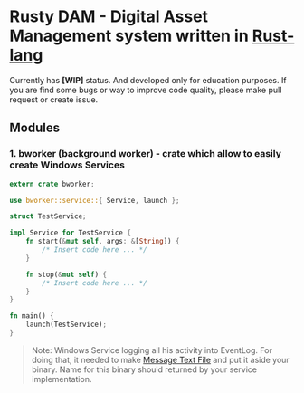 # Rusty DAM - Digital Asset Management system written in [Rust-lang]

Currently has **[WIP]** status. And developed only for education purposes.
If you are find some bugs or way to improve code quality, please make pull request or create issue.

## Modules 

### 1. bworker (background worker) - crate which allow to easily create Windows Services 

```rust
extern crate bworker;

use bworker::service::{ Service, launch };

struct TestService;

impl Service for TestService {
    fn start(&mut self, args: &[String]) {
        /* Insert code here ... */ 
    }

    fn stop(&mut self) {
        /* Insert code here ... */ 
    }
}

fn main() {
    launch(TestService);
}
```

> Note: Windows Service logging all his activity into EventLog. For doing that, it needed to make [Message Text File]
> and put it aside your binary. Name for this binary should returned by your service implementation.

[Rust-lang]: https://www.rust-lang.org 
[Message Text File]: https://msdn.microsoft.com/en-us/library/windows/desktop/dd996906(v=vs.85).aspx
